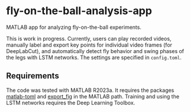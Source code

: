# fly-on-the-ball-analysis-app
MATLAB app for analyzing fly-on-the-ball experiments.

This is work in progress. Currently, users can play recorded videos, manually label and export key points for individual video frames (for DeepLabCut), and automatically detect fly behavior and swing phases of the legs with LSTM networks. The settings are specified in `config.toml`.   

## Requirements 
The code was tested with MATLAB R2023a. It requires the packages [matlab-toml](https://www.mathworks.com/matlabcentral/fileexchange/67858-matlab-toml) and [export_fig](https://www.mathworks.com/matlabcentral/fileexchange/23629-export_fig) in the MATLAB path. Training and using the LSTM networks requires the Deep Learning Toolbox.